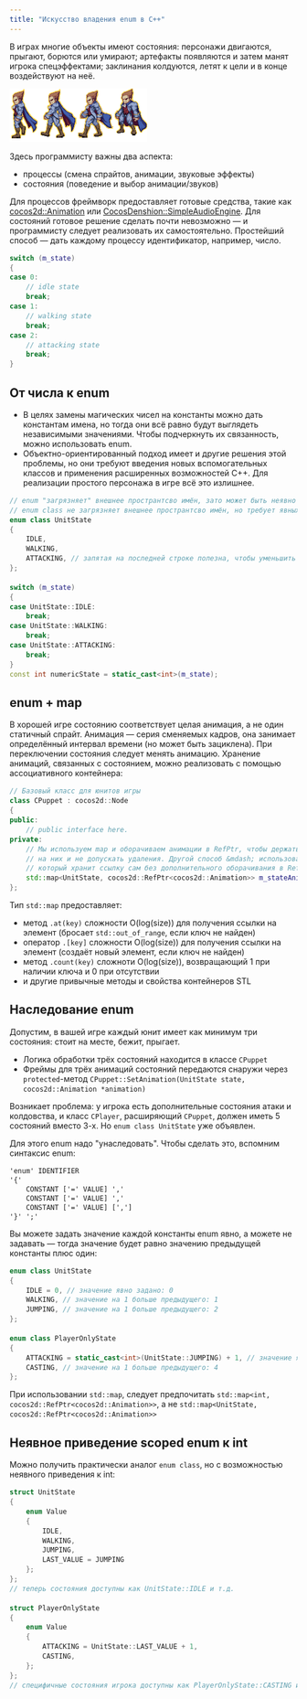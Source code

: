 ```yaml
---
title: "Искусство владения enum в C++"
---
```


В играх многие объекты имеют состояния: персонажи двигаются, прыгают, борются или умирают; артефакты появляются и затем манят игрока спецэффектами; заклинания колдуются, летят к цели и в конце воздействуют на неё.

![Иллюстрация](img/hero-states-demo.png)

Здесь программисту важны два аспекта:

- процессы (смена спрайтов, анимации, звуковые эффекты)
- состояния (поведение и выбор анимации/звуков)

Для процессов фреймворк предоставляет готовые средства, такие как [cocos2d::Animation](www.cocos2d-x.org/wiki/Sprite_Sheet_Animation) или [CocosDenshion::SimpleAudioEngine](http://www.cocos2d-x.org/reference/native-cpp/V3.3rc0/de/d8f/class_cocos_denshion_1_1_simple_audio_engine.html). Для состояний готовое решение сделать почти невозможно &mdash; и программисту следует реализовать их самостоятельно. Простейший способ &mdash; дать каждому процессу идентификатор, например, число.

```cpp
switch (m_state)
{
case 0:
    // idle state
    break;
case 1:
    // walking state
    break;
case 2:
    // attacking state
    break;
}
```

## От числа к enum

- В целях замены магических чисел на константы можно дать константам имена, но тогда они всё равно будут выглядеть независимыми значениями. Чтобы подчеркнуть их связанность, можно использовать enum.
- Объектно-ориентированный подход имеет и другие решения этой проблемы, но они требуют введения новых вспомогательных классов и применения расширенных возможностей C++. Для реализации простого персонажа в игре всё это излишнее.

```cpp
// enum "загрязняет" внешнее пространтсво имён, зато может быть неявно приведён к int
// enum class не загрязняет внешнее пространтсво имён, но требует явных приведений к int вместо неявных
enum class UnitState
{
    IDLE,
    WALKING,
    ATTACKING, // запятая на последней строке полезна, чтобы уменьшить число изменяемых строк в git.
};

switch (m_state)
{
case UnitState::IDLE:
    break;
case UnitState::WALKING:
    break;
case UnitState::ATTACKING:
    break;
}
const int numericState = static_cast<int>(m_state);
```

## enum + map

В хорошей игре состоянию соответствует целая анимация, а не один статичный спрайт. Анимация &mdash; серия сменяемых кадров, она занимает определённый интервал времени (но может быть зациклена). При переключении состояния следует менять анимацию. Хранение анимаций, связанных с состоянием, можно реализовать с помощью ассоциативного контейнера:

```cpp
// Базовый класс для юнитов игры
class CPuppet : cocos2d::Node
{
public:
    // public interface here.
private:
    // Мы используем map и оборачиваем анимации в RefPtr, чтобы держать сильные ссылки
    // на них и не допускать удаления. Другой способ &mdash; использовать класс cocos2d::Map,
    // который хранит ссылку сам без дополнительного оборачивания в RefPtr.
    std::map<UnitState, cocos2d::RefPtr<cocos2d::Animation>> m_stateAnimations;
};
```

Тип `std::map` предоставляет:

- метод `.at(key)` сложности O(log(size)) для получения ссылки на элемент (бросает `std::out_of_range`, если ключ не найден)
- оператор `.[key]` сложности O(log(size)) для получения ссылки на элемент (создаёт новый элемент, если ключ не найден)
- метод `.count(key)` сложноти O(log(size)), возвращающий 1 при наличии ключа и 0 при отсутствии
- и другие привычные методы и свойства контейнеров STL

## Наследование enum

Допустим, в вашей игре каждый юнит имеет как минимум три состояния: стоит на месте, бежит, прыгает.

- Логика обработки трёх состояний находится в классе `CPuppet`
- Фреймы для трёх анимаций состояний передаются снаружи через `protected`-метод `CPuppet::SetAnimation(UnitState state, cocos2d::Animation *animation)`

Возникает проблема: у игрока есть дополнительные состояния атаки и колдовства, и класс `CPlayer`, расширяющий `CPuppet`, должен иметь 5 состояний вместо 3-х. Но `enum class UnitState` уже объявлен.

Для этого enum надо "унаследовать". Чтобы сделать это, вспомним синтаксис enum:
```
'enum' IDENTIFIER
'{'
    CONSTANT ['=' VALUE] ','
    CONSTANT ['=' VALUE] ','
    CONSTANT ['=' VALUE] [',']
'}' ';'
```
Вы можете задать значение каждой константы enum явно, а можете не задавать &mdash; тогда значение будет равно значению предыдущей константы плюс один:
```cpp
enum class UnitState
{
    IDLE = 0, // значение явно задано: 0
    WALKING, // значение на 1 больше предыдущего: 1
    JUMPING, // значение на 1 больше предыдущего: 2
};

enum class PlayerOnlyState
{
    ATTACKING = static_cast<int>(UnitState::JUMPING) + 1, // значение явно задано: 3
    CASTING, // значение на 1 больше предыдущего: 4
};
```

При использовании `std::map`, следует предпочитать `std::map<int, cocos2d::RefPtr<cocos2d::Animation>>`, а не `std::map<UnitState, cocos2d::RefPtr<cocos2d::Animation>>`

## Неявное приведение scoped enum к int

Можно получить практически аналог `enum class`, но с возможностью неявного приведения к int:
```cpp
struct UnitState
{
    enum Value
    {
        IDLE,
        WALKING,
        JUMPING,
        LAST_VALUE = JUMPING
    };
};
// теперь состояния доступны как UnitState::IDLE и т.д.

struct PlayerOnlyState
{
    enum Value
    {
        ATTACKING = UnitState::LAST_VALUE + 1,
        CASTING,
    };
};
// специфичные состояния игрока доступны как PlayerOnlyState::CASTING и т.д.
```
